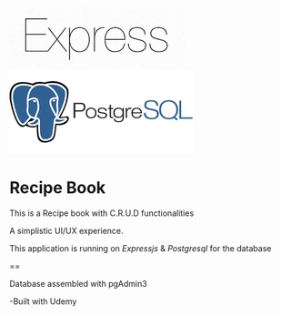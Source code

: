 ![express-js](public/express.png)
![express-js](public/postgresql-logo.png)

Recipe Book
=========

This is a Recipe book with C.R.U.D functionalities

A simplistic UI/UX experience.


This application is running on *Expressjs* & *Postgresql* for the database

==

Database assembled with pgAdmin3



-Built with Udemy
